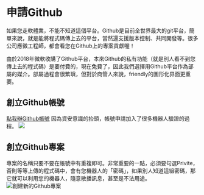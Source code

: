 # 申請Github
如果您走軟體業，不能不知道這個平台。Github是目前全世界最大的git平台，簡單來說，就是能將程式碼傳上去的平台，當然還支援版本控制、共同開發等。很多公司應徵工程師，都會看您在Github上的專案貢獻喔！

由於2018年微軟收購了Github平台，本來Github的私有功能（就是別人看不到您傳上去的程式碼）是要付費的，現在免費了，因此我們選擇用Github平台作為部屬的媒介。部屬過程會很繁瑣，但對於商管人來說，friendly的圖形化界面更重要。

## 創立Github帳號
[點我辦Github帳號](https://github.com/)
因為資安意識的抬頭，帳號申請加入了很多機器人驗證的過程。
![](https://i.imgur.com/T78RKnk.png)

## 創立Github專案
專案的名稱只要不要在帳號中有重複即可。非常重要的一點，必須要句選Privite，否則等等上傳的程式碼中，會有您機器人的「密碼」，如果別人知道這組密碼，那它就可以利用您的機器人，隨意散播訊息，甚至是不法用途。
![創建新的Github專案](https://i.imgur.com/taSVsDo.png)
